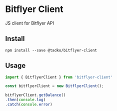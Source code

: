 Bitflyer Client
====

JS client for Bitflyer API

## Install

`npm install --save @tadko/bitflyer-client`

## Usage
```typescript
import { BitflyerClient } from 'bitflyer-client'

const bitflyerClient = new BitflyerClient();

bitflyerClient.getBalance()
.then(console.log)
.catch(console.error)
```

